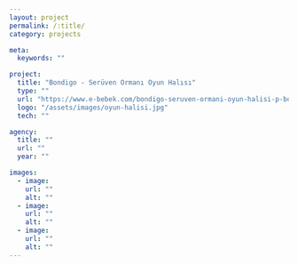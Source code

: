 ```yaml
---
layout: project
permalink: /:title/
category: projects

meta:
  keywords: ""

project:
  title: "Bondigo - Serüven Ormanı Oyun Halısı"
  type: ""
  url: "https://www.e-bebek.com/bondigo-seruven-ormani-oyun-halisi-p-bon-bp2014/"
  logo: "/assets/images/oyun-halisi.jpg"
  tech: ""

agency:
  title: ""
  url: ""
  year: ""

images:
  - image:
    url: ""
    alt: ""
  - image:
    url: ""
    alt: ""
  - image:
    url: ""
    alt: ""
---
```

<p></p>
